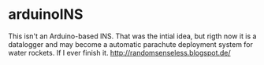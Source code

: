 arduinoINS
==========

This isn't an Arduino-based INS. That was the intial idea, but rigth now it is a datalogger and may become a automatic parachute deployment system for water rockets. If I ever finish it.
http://randomsenseless.blogspot.de/
